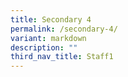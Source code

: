 ```yaml
---
title: Secondary 4
permalink: /secondary-4/
variant: markdown
description: ""
third_nav_title: Staff1
---
```

